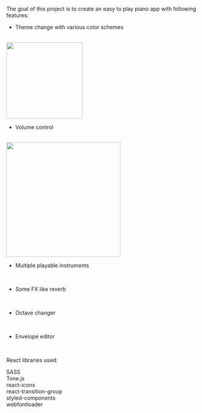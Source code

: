 The goal of this project is to create an easy to play piano app with following features:


- Theme change with various color schemes
<br>
<img height='200px' src='https://i.imgur.com/a6FShGD.png'/>
<br>

- Volume control
<br>
<img  height='300px' src='https://i.imgur.com/tm02xSA.png'/>
<br>

- Multiple playable instruments
<br>

- Some FX like reverb
<br>

- Octave changer
<br>

- Envelope editor
<br>

React libraries used:

  SASS
  <br>
  Tone.js
  <br>
  react-icons
  <br>
  react-transition-group
  <br>
  styled-components
  <br>
  webfontloader
